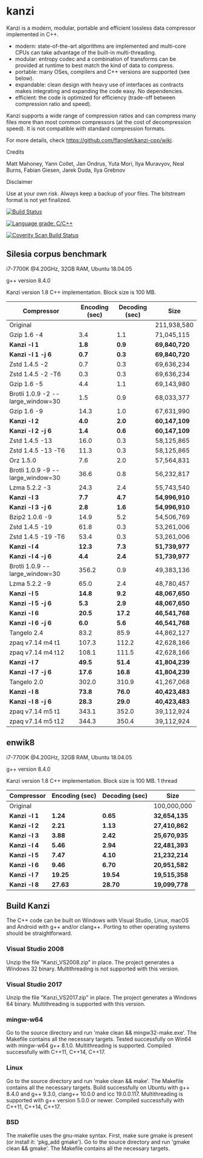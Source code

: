 kanzi
=====


Kanzi is a modern, modular, portable and efficient lossless data compressor implemented in C++.

* modern: state-of-the-art algorithms are implemented and multi-core CPUs can take advantage of the built-in multi-threading.
* modular: entropy codec and a combination of transforms can be provided at runtime to best match the kind of data to compress.
* portable: many OSes, compilers and C++ versions are supported (see below).
* expandable: clean design with heavy use of interfaces as contracts makes integrating and expanding the code easy. No dependencies.
* efficient: the code is optimized for efficiency (trade-off between compression ratio and speed).

Kanzi supports a wide range of compression ratios and can compress many files more than most common compressors (at the cost of decompression speed).
It is not compatible with standard compression formats.



For more details, check https://github.com/flanglet/kanzi-cpp/wiki.

Credits

Matt Mahoney,
Yann Collet,
Jan Ondrus,
Yuta Mori,
Ilya Muravyov,
Neal Burns,
Fabian Giesen,
Jarek Duda, 
Ilya Grebnov

Disclaimer

Use at your own risk. Always keep a backup of your files. The bitstream format is not yet finalized.

[![Build Status](https://travis-ci.org/flanglet/kanzi-cpp.svg?branch=master)](https://travis-ci.org/flanglet/kanzi-cpp)

[![Language grade: C/C++](https://img.shields.io/lgtm/grade/cpp/g/flanglet/kanzi-cpp.svg?logo=lgtm&logoWidth=18)](https://lgtm.com/projects/g/flanglet/kanzi-cpp/context:cpp)

<a href="https://scan.coverity.com/projects/flanglet-kanzi-cpp">
  <img alt="Coverity Scan Build Status"
       src="https://img.shields.io/coverity/scan/16859.svg"/>
</a>


Silesia corpus benchmark
-------------------------

i7-7700K @4.20GHz, 32GB RAM, Ubuntu 18.04.05

g++ version 8.4.0

Kanzi version 1.8 C++ implementation. Block size is 100 MB. 


|        Compressor               | Encoding (sec)  | Decoding (sec)  |    Size          |
|---------------------------------|-----------------|-----------------|------------------|
|Original     	                  |                 |                 |   211,938,580    |	
|Gzip 1.6	-4                      |        3.4      |       1.1       |    71,045,115    |        
|**Kanzi -l 1**                   |  	   **1.8** 	  |     **0.9**     |  **69,840,720**  |
|**Kanzi -l 1 -j 6**              |  	   **0.7** 	  |     **0.3**     |  **69,840,720**  |
|Zstd 1.4.5 -2                    |	       0.7      |       0.3       |    69,636,234    |
|Zstd 1.4.5 -2 -T6                |	       0.3      |       0.3       |    69,636,234    |
|Gzip 1.6	-5                      |        4.4      |       1.1       |    69,143,980    |        
|Brotli 1.0.9 -2 --large_window=30|        1.5      |       0.9       |    68,033,377    |
|Gzip 1.6	-9                      |       14.3      |       1.0       |    67,631,990    |        
|**Kanzi -l 2**                   |	     **4.0**	  |     **2.0**     |  **60,147,109**  |
|**Kanzi -l 2 -j 6**              |	     **1.4**	  |     **0.6**     |  **60,147,109**  |
|Zstd 1.4.5 -13                   |	      16.0      |       0.3       |    58,125,865    |
|Zstd 1.4.5 -13 -T6               |	      11.3      |       0.3       |    58,125,865    |
|Orz 1.5.0                        |	       7.6      |       2.0       |    57,564,831    |
|Brotli 1.0.9 -9 --large_window=30|       36.6      |       0.8       |    56,232,817    |
|Lzma 5.2.2 -3  	                |       24.3	    |       2.4       |    55,743,540    |
|**Kanzi -l 3**                   |	     **7.7**	  |     **4.7**     |  **54,996,910**  |
|**Kanzi -l 3 -j 6**              |	     **2.8**	  |     **1.6**     |  **54,996,910**  |
|Bzip2 1.0.6 -9	                  |       14.9      |       5.2       |    54,506,769	   |
|Zstd 1.4.5 -19	                  |       61.8      |       0.3       |    53,261,006    |
|Zstd 1.4.5 -19	-T6               |       53.4      |       0.3       |    53,261,006    |
|**Kanzi -l 4**                   |	    **12.3**	  |     **7.3**     |  **51,739,977**  |
|**Kanzi -l 4 -j 6**              |      **4.4**    |     **2.4**     |  **51,739,977**  |
|Brotli 1.0.9 --large_window=30   |      356.2	    |       0.9       |    49,383,136    |
|Lzma 5.2.2 -9                    |       65.0	    |       2.4       |    48,780,457    |
|**Kanzi -l 5**	                  |     **14.8**    |     **9.2**     |  **48,067,650**  |
|**Kanzi -l 5 -j 6**              |      **5.3**    |     **2.9**     |  **48,067,650**  |
|**Kanzi -l 6**                   |     **20.5**	  |    **17.2**     |  **46,541,768**  |
|**Kanzi -l 6 -j 6**              |      **6.0**	  |     **5.6**     |  **46,541,768**  |
|Tangelo 2.4	                    |       83.2      |      85.9       |    44,862,127    |
|zpaq v7.14 m4 t1                 |      107.3	    |     112.2       |    42,628,166    |
|zpaq v7.14 m4 t12                |      108.1	    |     111.5       |    42,628,166    |
|**Kanzi -l 7**                   |     **49.5**	  |    **51.4**     |  **41,804,239**  |
|**Kanzi -l 7 -j 6**              |     **17.6**	  |    **16.8**     |  **41,804,239**  |
|Tangelo 2.0	                    |      302.0    	|     310.9       |    41,267,068    |
|**Kanzi -l 8**                   |     **73.8**	  |    **76.0**     |  **40,423,483**  |
|**Kanzi -l 8 -j 6**              |     **28.3**	  |    **29.0**     |  **40,423,483**  |
|zpaq v7.14 m5 t1                 |	     343.1	    |     352.0       |    39,112,924    |
|zpaq v7.14 m5 t12                |	     344.3	    |     350.4       |    39,112,924    |



enwik8
-------

i7-7700K @4.20GHz, 32GB RAM, Ubuntu 18.04.05

g++ version 8.4.0

Kanzi version 1.8 C++ implementation. Block size is 100 MB. 1 thread


|        Compressor           | Encoding (sec)  | Decoding (sec)  |    Size          |
|-----------------------------|-----------------|-----------------|------------------|
|Original     	              |                 |                 |   100,000,000    |	
|**Kanzi -l 1**               |  	  **1.24** 	  |    **0.65**     |  **32,654,135**  |
|**Kanzi -l 2**               |     **2.21**    |    **1.13**     |  **27,410,862**  |        
|**Kanzi -l 3**               |	    **3.88**    |    **2.42**     |  **25,670,935**  |
|**Kanzi -l 4**               |	    **5.46**	  |    **2.94**     |  **22,481,393**  |
|**Kanzi -l 5**               |	    **7.47**	  |    **4.10**     |  **21,232,214**  |
|**Kanzi -l 6**               |	    **9.46**	  |    **6.70**     |  **20,951,582**  |
|**Kanzi -l 7**               |	   **19.25**	  |   **19.54**     |  **19,515,358**  |
|**Kanzi -l 8**               |	   **27.63**	  |   **28.70**     |  **19,099,778**  |


Build Kanzi
-----------

The C++ code can be built on Windows with Visual Studio, Linux, macOS and Android with g++ and/or clang++.
Porting to other operating systems should be straightforward.

### Visual Studio 2008
Unzip the file "Kanzi_VS2008.zip" in place.
The project generates a Windows 32 binary. Multithreading is not supported with this version.

### Visual Studio 2017
Unzip the file "Kanzi_VS2017.zip" in place.
The project generates a Windows 64 binary. Multithreading is supported with this version.

### mingw-w64
Go to the source directory and run 'make clean && mingw32-make.exe'. The Makefile contains 
all the necessary targets. Tested successfully on Win64 with mingw-w64 g++ 8.1.0. 
Multithreading is supported. Compiled successfully with C++11, C++14, C++17.

### Linux
Go to the source directory and run 'make clean && make'. The Makefile contains all the necessary
targets. Build successfully on Ubuntu with g++ 8.4.0 and g++ 9.3.0, clang++ 10.0.0
and icc 19.0.0.117. Multithreading is supported with g++ version 5.0.0 or newer.
Compiled successfully with C++11, C++14, C++17.

### BSD
The makefile uses the gnu-make syntax. First, make sure gmake is present (or install it: 'pkg_add gmake').
Go to the source directory and run 'gmake clean && gmake'. The Makefile contains all the necessary
targets.
